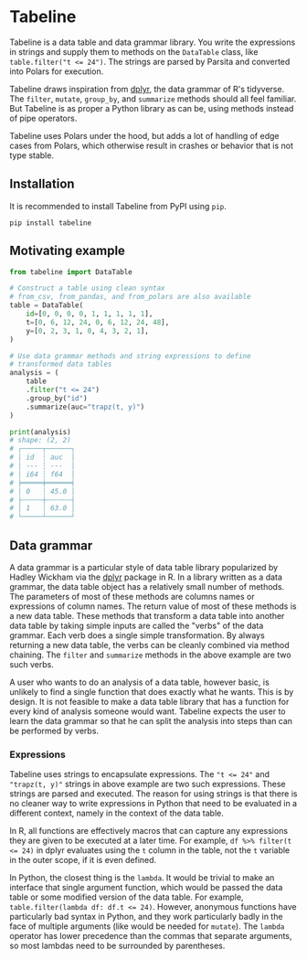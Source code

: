 # Tabeline

Tabeline is a data table and data grammar library. You write the expressions in strings and supply them to methods on the `DataTable` class, like `table.filter("t <= 24")`. The  strings are parsed by Parsita and converted into Polars for execution.

Tabeline draws inspiration from [dplyr](https://dplyr.tidyverse.org/), the data grammar of R's tidyverse. The `filter`, `mutate`, `group_by`, and `summarize` methods should all feel familiar. But Tabeline is as proper a Python library as can be, using methods instead of pipe operators. 

Tabeline uses Polars under the hood, but adds a lot of handling of edge cases from Polars, which otherwise result in crashes or behavior that is not type stable.

## Installation

It is recommended to install Tabeline from PyPI using `pip`.

```shell
pip install tabeline
```

## Motivating example

```python
from tabeline import DataTable

# Construct a table using clean syntax
# from_csv, from_pandas, and from_polars are also available 
table = DataTable(
    id=[0, 0, 0, 0, 1, 1, 1, 1, 1],
    t=[0, 6, 12, 24, 0, 6, 12, 24, 48],
    y=[0, 2, 3, 1, 0, 4, 3, 2, 1],
)

# Use data grammar methods and string expressions to define
# transformed data tables
analysis = (
    table
    .filter("t <= 24")
    .group_by("id")
    .summarize(auc="trapz(t, y)")
)

print(analysis)
# shape: (2, 2)
# ┌─────┬──────┐
# │ id  ┆ auc  │
# │ --- ┆ ---  │
# │ i64 ┆ f64  │
# ╞═════╪══════╡
# │ 0   ┆ 45.0 │
# ├╌╌╌╌╌┼╌╌╌╌╌╌┤
# │ 1   ┆ 63.0 │
# └─────┴──────┘
```

## Data grammar

A data grammar is a particular style of data table library popularized by Hadley Wickham via the [dplyr](https://dplyr.tidyverse.org/) package in R. In a library written as a data grammar, the data table object has a relatively small number of methods. The parameters of most of these methods are columns names or expressions of column names. The return value of most of these methods is a new data table. These methods that transform a data table into another data table by taking simple inputs are called the "verbs" of the data grammar. Each verb does a single simple transformation. By always returning a new data table, the verbs can be cleanly combined via method chaining. The `filter` and `summarize` methods in the above example are two such verbs.

A user who wants to do an analysis of a data table, however basic, is unlikely to find a single function that does exactly what he wants. This is by design. It is not feasible to make a data table library that has a function for every kind of analysis someone would want. Tabeline expects the user to learn the data grammar so that he can split the analysis into steps than can be performed by verbs.

### Expressions

Tabeline uses strings to encapsulate expressions. The `"t <= 24"` and `"trapz(t, y)"` strings in above example are two such expressions. These strings are parsed and executed. The reason for using strings is that there is no cleaner way to write expressions in Python that need to be evaluated in a different context, namely in the context of the data table.

In R, all functions are effectively macros that can capture any expressions they are given to be executed at a later time. For example, `df %>% filter(t <= 24)` in dplyr evaluates using the `t` column in the table, not the `t` variable in the outer scope, if it is even defined.

In Python, the closest thing is the `lambda`. It would be trivial to make an interface that single argument function, which would be passed the data table or some modified version of the data table. For example, `table.filter(lambda df: df.t <= 24)`. However, anonymous functions have particularly bad syntax in Python, and they work particularly badly in the face of multiple arguments (like would be needed for `mutate`). The `lambda` operator has lower precedence than the commas that separate arguments, so most lambdas need to be surrounded by parentheses.
